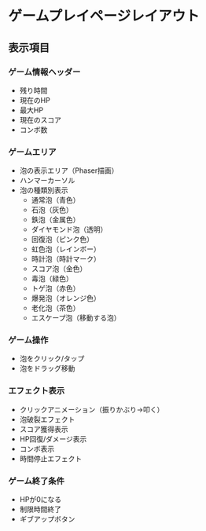 # ゲームプレイページレイアウト

## 表示項目

### ゲーム情報ヘッダー
- 残り時間
- 現在のHP
- 最大HP
- 現在のスコア
- コンボ数

### ゲームエリア
- 泡の表示エリア（Phaser描画）
- ハンマーカーソル
- 泡の種類別表示
  - 通常泡（青色）
  - 石泡（灰色）
  - 鉄泡（金属色）
  - ダイヤモンド泡（透明）
  - 回復泡（ピンク色）
  - 虹色泡（レインボー）
  - 時計泡（時計マーク）
  - スコア泡（金色）
  - 毒泡（緑色）
  - トゲ泡（赤色）
  - 爆発泡（オレンジ色）
  - 老化泡（茶色）
  - エスケープ泡（移動する泡）

### ゲーム操作
- 泡をクリック/タップ
- 泡をドラッグ移動

### エフェクト表示
- クリックアニメーション（振りかぶり→叩く）
- 泡破裂エフェクト
- スコア獲得表示
- HP回復/ダメージ表示
- コンボ表示
- 時間停止エフェクト

### ゲーム終了条件
- HPが0になる
- 制限時間終了
- ギブアップボタン
